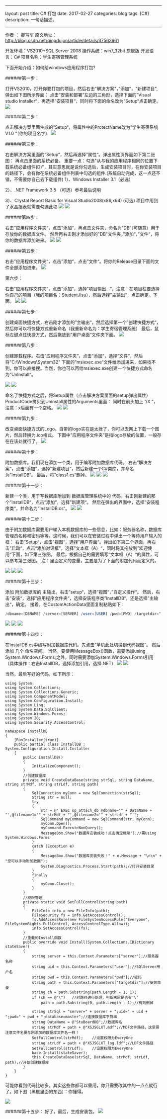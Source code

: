 
---
layout: post
title: C# 打包
date: 2017-02-27
categories: blog
tags: [C#]
description: 一句话描述。

---


作者 ： 卿笃军
原文地址：http://blog.csdn.net/qingdujun/article/details/37563661

开发环境：VS2010+SQL Server 2008
操作系统：win7_32bit 旗舰版
开发语言：C#
项目名称：学生寄宿管理系统

下面开始介绍：如何给windows应用程序打包?

######第一步：

打开VS2010，打开你要打包的项目，然后右击"解决方案"，”添加“，"新建项目",弹出如下图所示界面：
点击”安装和部署“左边的三角形，选择下面的”Visual studio Installer“，再选择”安装项目“，同时将下面的命名改为”Setup“点击确定。
![][1]

######第二步：

点击解决方案里面生成的”Setup“，将属性中的ProtectName改为”学生寄宿系统 V1.0 “（你的项目名字）
![][2]

######第三步：

右击解决方案里面的”Setup“，然后再选择”属性“。弹出属性页界面如下第二张图：
再点击里面的系统必备。
重要一点：勾选"从与我的应用程序相同的位置下载系统必备组件(D)"，其实意思就是说你勾选后，生成安装项目时，在你安装项目的路径下，会有你在系统必备组件列表中勾选的组件.(系统自动完成，这一点还不错，不需要你自己去下载组件)
1）、Windows Installer 3.1（必选）

2）、.NET Framework 3.5 （可选）参考最后说明

3）、Crystal Report Basic for Visual Studio2008(x86,x64) (可选) 项目中用到了水晶报表就需要勾选此项
![][3]
![][4]

######第四步：

右击”应用程序文件夹“，点击”添加“，再点击文件夹，命名为”DB“（可随意）用于存放你的数据库文件。
然后再右击刚才添加好的"DB"文件夹，”添加“，”文件“，将你的数据库添加进来。
![][5]
![][6]

######第五步：

右击”应用程序文件夹“，点击”添加“，点击”文件“。将你的Release目录下面的文件全部添加进来。
![][7]

第六步：

右击”应用程序文件夹“，点击”添加“，选择”项目输出...“，注意：在项目栏要选择你自己的项目（我的项目名：StudentJisu），然后选择”主输出“，点击确定。下面。
![][8]
![][9]

######第七步：

创建桌面快捷方式，右击刚才添加的”主输出“，然后选择第一个”创建快捷方式“，然后你可以将快捷方式重新命名（我重新命名为：学生寄宿管理系统）
最后，鼠标左键点住快捷方式，然后拖放到”用户桌面“文件夹下面。
![][10]

######第八步：

创建卸载程序。右击”应用程序文件夹“，点击”添加“，选择”文件“，然后将"C:\Windows\System32" 下面的”msiexec.exe“文件给添加进来，如果找不到，你可以直接搜。当然，你也可以再给msiexec.exe创建一个快捷方式命名为”UnInstall“。

![][11]
![][12]

命名了快捷方式之后，将Setup属性（点击解决方案里面的setup弹出属性）ProductCode拷贝到Uninstall属性的Arguments里面：
同时在前头加上 ”/X “，注意：x后面有一个空格。
![][13]
![][14]

######第九步：

改变桌面快捷方式的Logo。自带的logo实在是太挫了，你可以去网上下载一个图片，然后转换为.ico格式。
下图中”应用程序文件夹“是指logo存放的位置，一般存在在该处就行了。
![][15]

######第十步：

附加数据库。我们现在添加一个类，用于编写附加数据库代码。
右击”解决方案“，点击”添加“，选择”新建项目“，然后新建一个C#类库，并命名为”InstallDB“。
最后，将”class1.cs“删掉。
![][16]
![][17]
![][18]

######第十一步：

新建一个类，用于写数据库附加到 数据库管理系统中的 代码。右击刚新建的那个”InstallDB“，点击”添加“，选择”新建项“。
然后在弹出的界面中，选择”安装程序类“，并命名为”InstallDB.cs“。
![][19]
![][20]

######第十二步：

由于附加数据库需要用户输入本机数据库的一些信息，比如：服务器名称，数据库管理员名称和密码等等。这时候，我们可以在安装过程中弹出一个等待用户输入的框：
右击”Setup“，点击”视图“，选择”用户界面“。弹出如下第二个界面，再右击”启动“，点击“添加对话框”，选择”文本框（A）“，同时将其拖放到”欢迎使用“下面，如下第三张图。
最后，根据自己的需要填写”文本框（A）“的属性，可以参考第三张图。
注：里面定义的变量，主要是为了下面的附加代码而定义的。

![][21]
![][22]
![][23]

######第十三步：

添加 附加数据库的 主输出。右击”setup“，选择”视图“，”自定义操作“。
然后，右击”安装“，选择”应用程序文件夹“，选择安装程序类”InstallDB“，还是选择”主输出“，确定。
接着，在CostomActionData里面复制粘贴如下：

```sql
/dbname=[DBNAME] /server=[SERVER] /user=[USER] /pwd=[PWD] /targetdir="[TARGETDIR]\"  
```

![][24]
![][25]
![][26]

######第十四步：

在InstallDB.cs中编写附加数据库代码。先点击”单机此处切换到代码视图“。
然后添加 几个 命名空间。
当然，要使用MessageBox()函数，需要添加using System.Windows.Forms;之外，同时需要添加System.Windows.Forms引用（具体操作：右击InstallDB，选择添加引用，选择.NET）
![][28]
![][29]

当然，最后写好的代码，如下所示：

```Csharp
using System;  
using System.Collections;  
using System.Collections.Generic;  
using System.ComponentModel;  
using System.Configuration.Install;  
using System.Linq;  
using System.Data.SqlClient;  
using System.Windows.Forms;  
using System.IO;  
using System.Security.AccessControl;  
  
namespace InstallDB  
{  
    [RunInstaller(true)]  
    public partial class InstallDB : System.Configuration.Install.Installer  
    {  
        public InstallDB()  
        {  
            InitializeComponent();  
        }  
        //创建数据库  
        private void CreateDataBase(string strSql, string DataName, string strMdf, string strLdf, string path)  
        {  
            SqlConnection myConn = new SqlConnection(strSql);  
            String str = null;  
            try  
            {  
                str = @" EXEC sp_attach_db @dbname='" + DataName + "',@filename1='" + strMdf + "',@filename2='" + strLdf + "'";  
                SqlCommand myCommand = new SqlCommand(str, myConn);  
                myConn.Open();  
                myCommand.ExecuteNonQuery();  
                MessageBox.Show("数据库安装成功！点击确定继续");//需Using System.Windows.Forms  
            }  
            catch (Exception e)  
            {  
                MessageBox.Show("数据库安装失败！" + e.Message + "\n\n" + "您可以手动附加数据");  
                System.Diagnostics.Process.Start(path);//打开安装目录  
            }  
            finally  
            {  
                myConn.Close();  
            }  
        }  
        //权限管理  
        private static void SetFullControl(string path)  
        {  
            FileInfo info = new FileInfo(path);  
            FileSecurity fs = info.GetAccessControl();  
            fs.AddAccessRule(new FileSystemAccessRule("Everyone", FileSystemRights.FullControl, AccessControlType.Allow));  
            info.SetAccessControl(fs);  
        }  
        //重载的Install函数  
        public override void Install(System.Collections.IDictionary stateSaver)  
        {  
            string server = this.Context.Parameters["server"];//服务器名称  
            string uid = this.Context.Parameters["user"];//SQlServer用户名  
            string pwd = this.Context.Parameters["pwd"];//密码  
            string path = this.Context.Parameters["targetdir"];//安装目录  
            string ch = path.Substring(path.Length - 1, 1);  
            if (ch == @"\")   //对路径进行处理，判断末尾是否有'\'  
                path = path.Substring(0, path.Length - 1);//有则删掉  
            
            string strSql = "server=" + server + ";uid=" + uid + ";pwd=" + pwd + ";database=master";//连接数据库字符串  
            string DataName = @"StuBoardDB";//数据库名  
            string strMdf = path + @"XSJSGLXT.mdf";//MDF文件路径，这里需注意文件名要与刚添加的数据库文件名一样！  
            SetFullControl(strMdf);    //设置权限为EveryOne  
            string strLdf = path + @"XSJSGLXT_log.ldf";//LDF文件路径  
            SetFullControl(strLdf);    //设置权限为EveryOne  
            base.Install(stateSaver);  
            this.CreateDataBase(strSql, DataName, strMdf, strLdf, path);//开始创建数据库  
        }  
    }  
}  

```

可能你看到代码比较多，其实这些你都可以重用，你只需要改其中的一点点就行了。如下图（黑框里面的东西）：你懂得。

![][30]

######第十五步：
好了，最后，生成安装包。
![][27]



  [1]: http://ocp77h2r6.bkt.clouddn.com/packed1.png
  [2]: http://ocp77h2r6.bkt.clouddn.com/packed2.png
  [3]: http://ocp77h2r6.bkt.clouddn.com/packed3.png
  [4]: http://ocp77h2r6.bkt.clouddn.com/packed4.png
  [5]: http://ocp77h2r6.bkt.clouddn.com/packed5.png
  [6]: http://ocp77h2r6.bkt.clouddn.com/packed6.png
  [7]: http://ocp77h2r6.bkt.clouddn.com/packed7.png
  [8]: http://ocp77h2r6.bkt.clouddn.com/packed8.png
  [9]: http://ocp77h2r6.bkt.clouddn.com/packed9.png
  [10]: http://ocp77h2r6.bkt.clouddn.com/packed10.png
  [11]: http://ocp77h2r6.bkt.clouddn.com/packed11.png
  [12]: http://ocp77h2r6.bkt.clouddn.com/packed12.png
  [13]: http://ocp77h2r6.bkt.clouddn.com/packed13.png
  [14]: http://ocp77h2r6.bkt.clouddn.com/packed14.png
  [15]: http://ocp77h2r6.bkt.clouddn.com/packed15.png
  [16]: http://ocp77h2r6.bkt.clouddn.com/packed16.png
  [17]: http://ocp77h2r6.bkt.clouddn.com/packed17.png
  [18]: http://ocp77h2r6.bkt.clouddn.com/packed18.png
  [19]: http://ocp77h2r6.bkt.clouddn.com/packed19.png
  [20]: http://ocp77h2r6.bkt.clouddn.com/packed20.png
  [21]: http://ocp77h2r6.bkt.clouddn.com/packed21.png
  [22]: http://ocp77h2r6.bkt.clouddn.com/packed22.png
  [23]: http://ocp77h2r6.bkt.clouddn.com/packed23.png
  [24]: http://ocp77h2r6.bkt.clouddn.com/packed24.png
  [25]: http://ocp77h2r6.bkt.clouddn.com/packed25.png
  [26]: http://ocp77h2r6.bkt.clouddn.com/packed26.png
  [27]: http://ocp77h2r6.bkt.clouddn.com/packed27.png
  [28]: http://ocp77h2r6.bkt.clouddn.com/packed28.png
  [29]: http://ocp77h2r6.bkt.clouddn.com/packed29.png
  [30]: http://ocp77h2r6.bkt.clouddn.com/packed30.png
